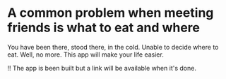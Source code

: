 # A common problem when meeting friends is what to eat and where

You have been there, stood there, in the cold. Unable to decide where to eat. Well, no more. This app will make your life easier.

!! The app is been built but a link will be available when it's done.
